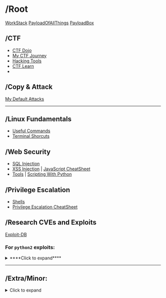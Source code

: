 # /Root
[WorkStack](https://github.com/PranjalBasak/Documentation/blob/main/WorkStack.md)
[PayloadOfAllThings](https://github.com/swisskyrepo/PayloadsAllTheThings/tree/master)
[PayloadBox](https://github.com/payloadbox)

## /CTF 
* [CTF Dojo](ctfdojo.md)
* [My CTF Journey](my_ctf_journey.md)
* [Hacking Tools](ctf_tools.md)
* [CTF Learn](https://www.ctflearn.com)
* 
## /Copy & Attack
[My Default Attacks](Copy&Attack.md)

-----------------------------------------------------------------------------------------------------------
## /Linux Fundamentals
- [Useful Commands](linux_commands.md)
- [Terminal Shorcuts](https://github.com/PranjalBasak/Documentation/blob/main/Linux_Shortcuts.md)

## /Web Security
- [SQL Injection](sql_inj.md)
- [XSS Injection](xss.md) | [JavaScript CheatSheet](https://htmlcheatsheet.com/js/)
- [Tools](webtools.md) | [Scripting With Python](script_with_python.md)

## /Privilege Escalation
- [Shells](Shells.md)
- [Privilege Escalation CheatSheet](https://gtfobins.github.io)

## /Research CVEs and Exploits
[Exploit-DB](https://www.exploit-db.com/)
### For `python2` exploits: 
<details>
  <summary>****Click to expand****</summary>

  You need to first install the following packages:
```bash
apt install 2to3
apt install python3-lib2to3
apt install python3-toolz
```
For windows just install 2to3
```cmd
pip install 2to3
```
Then, You can simply go to that directory your python file is in and type the following command:
```bash
2to3 ./filename.py
```

OR for writing the updated python 3 code to the existing file
```bash
2to3 . -w
```
This last will convert all the python files that are in the directory.

</details>



-------------------------------------------------------------------------------------------------------------



## /Extra/Minor:
<details>
  <summary>Click to expand</summary>

  ## Certificate Materials
[Google Cyber Security Certificate](google_cert.md)

  ### Career Path : Red Teamer
TryHackMe Path:
* [JR Penetration Tester](https://tryhackme.com/path/outline/jrpenetrationtester)
* [Offensive Pentesting](https://tryhackme.com/path/outline/pentesting)
* [Red Teamer](https://tryhackme.com/path/outline/redteaming)
* 
### TryHackMe Path Order
**Note** : Path Designed for A Beginner wishing to Explore All the Fields of Cyber Security
1. Introduction to Cyber Security Path

2. Pre Security Path playlist: 

3. Complete Beginner Path

4. Web Fundamentals Path

5. Security Engineer

6. SOC Level 1 Path

7. SOC Level 2 Path

8. Jr Penetration Tester Path

9. Offensive Pentesting Path

10. Red Teaming Path

11. Cyber Defense Path

12. Attacking and Defending AWS

13. CompTIA Pentest+ Path

<iframe src="https://www.linkedin.com/embed/feed/update/urn:li:ugcPost:7148366612616687616" height="856" width="504" frameborder="0" allowfullscreen="" title="Embedded post"></iframe>

### GSM Hacking
* [YouTube Channel](https://www.youtube.com/@RobVK8FOES)
* [Rumble [in case the channel gets banned]](https://rumble.com/user/RobVK8FOES)


</details>

